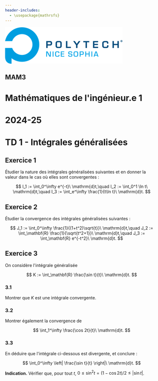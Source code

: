 ```yaml
---
header-includes:
  - \usepackage{mathrsfs}
---
```

![PNS](https://raw.githubusercontent.com/pns-mam/mi1/master/logo-pns.png)

## MAM3

# Mathématiques de l'ingénieur.e 1
# 2024-25
# TD 1 - Intégrales généralisées

## Exercice 1

Étudier la nature des intégrales généralisées suivantes et en donner la valeur dans le cas où elles sont convergentes :

$$
I_1 := \int_0^\infty e^{-t}\ \mathrm{d}t,\quad
  I_2 := \int_0^1 \ln t\ \mathrm{d}t,\quad
  I_3 := \int_e^\infty \frac{1}{t\ln t}\ \mathrm{d}t.
$$

## Exercice 2

Étudier la convergence des intégrales généralisées suivantes :

$$
J_1 := \int_0^\infty \frac{1}{(1+t^2)\sqrt{t}}\ \mathrm{d}t,\quad
  J_2 := \int_\mathbf{R} \frac{1}{\sqrt{t^2+1}}\ \mathrm{d}t,\quad
  J_3 := \int_\mathbf{R} e^{-t^2}\ \mathrm{d}t.
$$

## Exercice 3

On considère l'intégrale généralisée

$$
K := \int_\mathbf{R} \frac{\sin t}{t}\ \mathrm{d}t.
$$

### 3.1

Montrer que $K$ est une intégrale convergente.

### 3.2

Montrer également la convergence de

$$
\int_1^\infty \frac{\cos 2t}{t}\ \mathrm{d}t.
$$

### 3.3

En déduire que l'intégrale ci-dessous est divergente, et conclure :

$$
\int_0^\infty \left| \frac{\sin t}{t} \right|\ \mathrm{d}t.
$$

**Indication.** Vérifier que, pour tout $t$, $0 \leq \sin^2 t = (1-\cos 2t)/2 \leq |\sin t|$.
